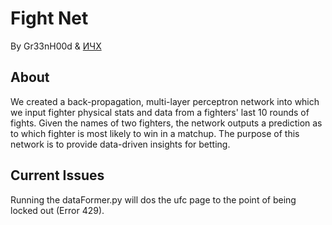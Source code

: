 # Fight Net

By Gr33nH00d & [ИЧХ](https://www.linkedin.com/in/ethan-charles-holmes-225158189)

## About
We created a back-propagation, multi-layer perceptron network into which we input fighter physical stats and data from a fighters' last 10 rounds of fights. Given the names of two fighters, the network outputs a prediction as to which fighter is most likely to win in a matchup. The purpose of this network is to provide data-driven insights for betting. 


## Current Issues
Running the dataFormer.py will dos the ufc page to the point of being locked out (Error 429).
